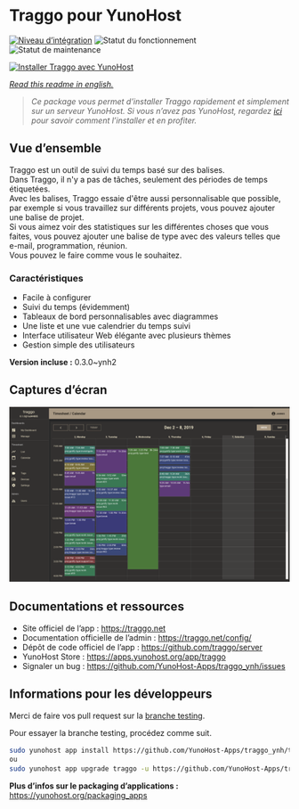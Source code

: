 <!--
N.B.: This README was automatically generated by https://github.com/YunoHost/apps/tree/master/tools/readme_generator
It shall NOT be edited by hand.
-->

# Traggo pour YunoHost

[![Niveau d’intégration](https://dash.yunohost.org/integration/traggo.svg)](https://dash.yunohost.org/appci/app/traggo) ![Statut du fonctionnement](https://ci-apps.yunohost.org/ci/badges/traggo.status.svg) ![Statut de maintenance](https://ci-apps.yunohost.org/ci/badges/traggo.maintain.svg)

[![Installer Traggo avec YunoHost](https://install-app.yunohost.org/install-with-yunohost.svg)](https://install-app.yunohost.org/?app=traggo)

*[Read this readme in english.](./README.md)*

> *Ce package vous permet d’installer Traggo rapidement et simplement sur un serveur YunoHost.
Si vous n’avez pas YunoHost, regardez [ici](https://yunohost.org/#/install) pour savoir comment l’installer et en profiter.*

## Vue d’ensemble

Traggo est un outil de suivi du temps basé sur des balises.  
Dans Traggo, il n'y a pas de tâches, seulement des périodes de temps étiquetées.  
Avec les balises, Traggo essaie d'être aussi personnalisable que possible, par exemple si vous travaillez sur différents projets, vous pouvez ajouter une balise de projet.  
Si vous aimez voir des statistiques sur les différentes choses que vous faites, vous pouvez ajouter une balise de type avec des valeurs telles que e-mail, programmation, réunion.  
Vous pouvez le faire comme vous le souhaitez.

### Caractéristiques

- Facile à configurer
- Suivi du temps (évidemment)
- Tableaux de bord personnalisables avec diagrammes
- Une liste et une vue calendrier du temps suivi
- Interface utilisateur Web élégante avec plusieurs thèmes
- Gestion simple des utilisateurs

**Version incluse :** 0.3.0~ynh2

## Captures d’écran

![Capture d’écran de Traggo](./doc/screenshots/traggo_calendar.png)

## Documentations et ressources

- Site officiel de l’app : <https://traggo.net>
- Documentation officielle de l’admin : <https://traggo.net/config/>
- Dépôt de code officiel de l’app : <https://github.com/traggo/server>
- YunoHost Store : <https://apps.yunohost.org/app/traggo>
- Signaler un bug : <https://github.com/YunoHost-Apps/traggo_ynh/issues>

## Informations pour les développeurs

Merci de faire vos pull request sur la [branche testing](https://github.com/YunoHost-Apps/traggo_ynh/tree/testing).

Pour essayer la branche testing, procédez comme suit.

```bash
sudo yunohost app install https://github.com/YunoHost-Apps/traggo_ynh/tree/testing --debug
ou
sudo yunohost app upgrade traggo -u https://github.com/YunoHost-Apps/traggo_ynh/tree/testing --debug
```

**Plus d’infos sur le packaging d’applications :** <https://yunohost.org/packaging_apps>
